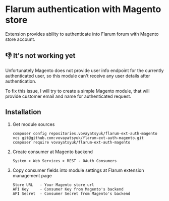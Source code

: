 # Flarum authentication with Magento store

Extension provides ability to authenticate into Flarum forum with Magento store
account.

## :-1: It's not working yet

Unfortunately Magento does not provide user info endpoint for the currently
authenticated user, so this module can't receive any user details after
authentication.

To fix this issue, I will try to create a simple Magento module, that will provide
customer email and name for authenticated request.

## Installation

1. Get module sources

    ```
    composer config repositories.vovayatsyuk/flarum-ext-auth-magento vcs git@github.com:vovayatsyuk/flarum-ext-auth-magento.git
    composer require vovayatsyuk/flarum-ext-auth-magento
    ```

2. Create consumer at Magento backend

    `System > Web Services > REST - OAuth Consumers`

3. Copy consumer fields into module settings at Flarum extension management page

    ```
    Store URL   - Your Magento store url
    API Key     - Consumer Key from Magento's backend
    API Secret  - Consumer Secret from Magento's backend
    ```
